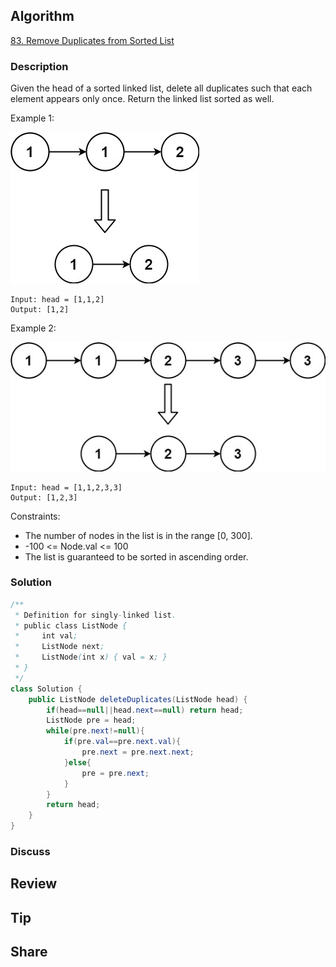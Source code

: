 ## Algorithm

[83. Remove Duplicates from Sorted List](https://leetcode.com/problems/remove-duplicates-from-sorted-list/)

### Description

Given the head of a sorted linked list, delete all duplicates such that each element appears only once. Return the linked list sorted as well.

Example 1:

![](assets/20211222-a5facf57.png)

```
Input: head = [1,1,2]
Output: [1,2]
```

Example 2:

![](assets/20211222-d99bfa84.png)

```
Input: head = [1,1,2,3,3]
Output: [1,2,3]
```

Constraints:

- The number of nodes in the list is in the range [0, 300].
- -100 <= Node.val <= 100
- The list is guaranteed to be sorted in ascending order.

### Solution

```java
/**
 * Definition for singly-linked list.
 * public class ListNode {
 *     int val;
 *     ListNode next;
 *     ListNode(int x) { val = x; }
 * }
 */
class Solution {
    public ListNode deleteDuplicates(ListNode head) {
        if(head==null||head.next==null) return head;
        ListNode pre = head;
        while(pre.next!=null){
            if(pre.val==pre.next.val){
                pre.next = pre.next.next;
            }else{
                pre = pre.next;
            }
        }
        return head;
    }
}
```

### Discuss

## Review


## Tip


## Share
